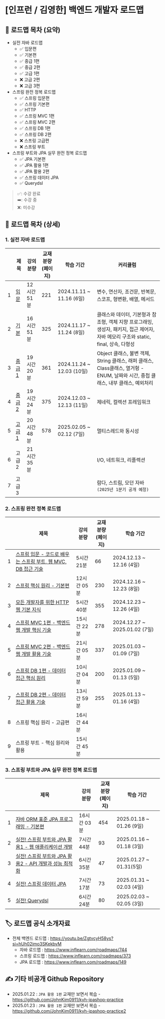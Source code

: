 # [인프런 / 김영한] 백엔드 개발자 로드맵


## 📌 로드맵 목차 (요약)

- 실전 자바 로드맵
   - ✅ 입문편
   - ✅ 기본편
   - ✅ 중급 1편
   - ✅ 중급 2편
   - ✅ 고급 1편
   - ❌ 고급 2편
   - ❌ 고급 3편
- 스프링 완전 정복 로드맵
   - ✅ 스프링 입문편
   - ✅ 스프링 기본편
   - ✅ HTTP
   - ✅ 스프링 MVC 1편
   - ✅ 스프링 MVC 2편
   - ✅ 스프링 DB 1편
   - ✅ 스프링 DB 2편
   - ❌ 스프링 고급편
   - ❌ 스프링 부트
- 스프링 부트와 JPA 실무 완전 정복 로드맵
  - ✅ JPA 기본편
  - ✅ JPA 활용 1편
  - ✅ JPA 활용 2편
  - ✅ 스프링 데이터 JPA
  - ✅ Querydsl

> ✅: 수강 완료 <br>
> ➡️: 수강 중 <br>
> ❌: 미수강

## 🔎 로드맵 목차 (상세)

### 1. 실전 자바 로드맵

|   | 제목                              | 강의 분량    | 교재 분량 <br>(페이지) | 학습 기간                    | 커리큘럼                                                                                      |
|---|---------------------------------|----------|-----------------|--------------------------|-------------------------------------------------------------------------------------------|
| 1 | [입문](01_java/java_01_start.md)  | 12시간 51분 | 221             | 2024.11.11 ~ 11.16 (6일)  | 변수, 연산자, 조건문, 반복문, 스코프, 형변환, 배열, 메서드                                                      |
| 2 | [기본](01_java/java_02_basic.md)  | 16시간 51분 | 325             | 2024.11.17 ~ 11.24 (8일)  | 클래스와 데이터, 기본형과 참조형, 객체 지향 프로그래밍, 생성자, 패키지, 접근 제어자, 자바 메모리 구조와 static, final, 상속, 다형성      |
| 3 | [중급 1](01_java/java_03_mid1.md) | 19시간 20분 | 361             | 2024.11.24 ~ 12.03 (10일) | Object 클래스, 불변 객체, String 클래스, 래퍼 클래스, Class클래스, 열거헝 - ENUM, 날짜와 시간, 중첩 클래스, 내부 클래스, 예외처리 |
| 4 | [중급 2](01_java/java_04_mid2.md) | 19시간 24분 | 375             | 2024.12.03 ~ 12.13 (11일) | 제네릭, 컬렉션 프레임워크                                                                            |
| 5 | [고급 1](01_java/java_05_adv1.md) | 20시간 48분 | 578             | 2025.02.05 ~ 02.12 (7일)  | 멀티스레드와 동시성                                                                                |
| 6 | 고급 2                            | 21시간 35분 |                 |                          | I/O, 네트워크, 리플렉션                                                                           |
| 7 | 고급 3                            |          |                 |                          | 람다, 스트림, 모던 자바 `(2025년 1분기 공개 예정)`                                                        |

### 2. 스프링 완전 정복 로드맵

|   | 제목                                                                       | 강의 분량    | 교재 분량 <br>(페이지) | 학습 기간                        |
|---|--------------------------------------------------------------------------|----------|-----------------|------------------------------|
| 1 | [스프링 입문 - 코드로 배우는 스프링 부트, 웹 MVC, DB 접근 기술](02_spring/spring_01_start.md) | 5시간 21분  | 66              | 2024.12.13 ~ 12.16 (4일)      |
| 2 | [스프링 핵심 원리 - 기본편](02_spring/spring_02_basic.md)                          | 12시간 05분 | 230             | 2024.12.16 ~ 12.23 (8일)      |
| 3 | [모든 개발자를 위한 HTTP 웹 기본 지식](02_spring/spring_03_http.md)                   | 5시간 40분  | 355             | 2024.12.23 ~ 12.26 (4일)      |
| 4 | [스프링 MVC 1편 - 백엔드 웹 개발 핵심 기술](02_spring/spring_04_mvc1.md)               | 15시간 22분 | 278             | 2024.12.27 ~ 2025.01.02 (7일) |
| 5 | [스프링 MVC 2편 - 백엔드 웹 개발 활용 기술](02_spring/spring_05_mvc2.md)               | 21시간 05분 | 337             | 2025.01.03 ~ 01.09 (7일)      |
| 6 | [스프링 DB 1편 - 데이터 접근 핵심 원리](02_spring/spring_06_db1.md)                   | 10시간 04분 | 200             | 2025.01.09 ~ 01.13 (5일)      |
| 7 | [스프링 DB 2편 - 데이터 접근 활용 기술](02_spring/spring_07_db2.md)                   | 13시간 59분 | 255             | 2025.01.13 ~ 01.16 (4일)      |
| 8 | 스프링 핵심 원리 - 고급편                                                          | 16시간 44분 |                 |                              |
| 9 | 스프링 부트 - 핵심 원리와 활용                                                       | 15시간 45분 |                 |                              |

### 3. 스프링 부트와 JPA 실무 완전 정복 로드맵

|   | 제목                                                                   | 강의 분량    | 교재 분량 <br>(페이지) | 학습 기간                   |
|---|----------------------------------------------------------------------|----------|-----------------|-------------------------|
| 1 | [자바 ORM 표준 JPA 프로그래밍 - 기본편](03_jpa/jpa_01_basic.md)                  | 16시간 03분 | 454             | 2025.01.18 ~ 01.26 (9일) |
| 2 | [실전! 스프링 부트와 JPA 활용1 - 웹 애플리케이션 개발](03_jpa/jpa_02_jpashop.md)        | 7시간 44분  | 93              | 2025.01.16 ~ 01.18 (3일) |
| 3 | [실전! 스프링 부트와 JPA 활용2 - API 개발과 성능 최적화](03_jpa/jpa_03_jpashop_api.md) | 6시간 35분  | 47              | 2025.01.27 ~ 01.31(5일)  |
| 4 | [실전! 스프링 데이터 JPA](03_jpa/jpa_04_spring_data.md)                      | 7시간 17분  | 73              | 2025.01.31 ~ 02.03 (4일) |
| 5 | [실전! Querydsl](03_jpa/jpa_05_querydsl.md)                            | 6시간 24분  | 80              | 2025.02.03 ~ 02.05 (3일) |

## 🏷️ 로드맵 공식 소개자료

- 전체 백엔드 로드맵 : https://youtu.be/ZgtvcyH58ys?si=hUh02imo3SKekbvM
  - 자바 로드맵 : https://www.inflearn.com/roadmaps/744
  - 스프링 로드맵 : https://www.inflearn.com/roadmaps/373
  - JPA 로드맵 : https://www.inflearn.com/roadmaps/149

## ✍️ 기타 비공개 Github Repository

- 2025.01.22 : `JPA 활용 1편` 교재만 보면서 복습  - https://github.com/JohnKim0911/kyh-jpashop-practice
- 2025.01.23 : `JPA 활용 1편` 교재만 보면서 복습 - https://github.com/JohnKim0911/kyh-jpashop-practice2
